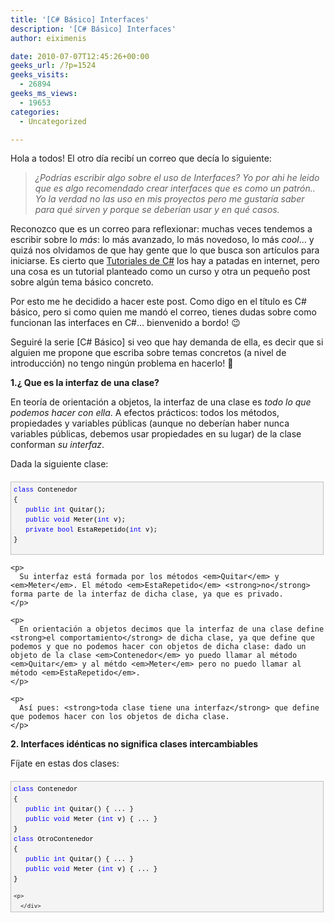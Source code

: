 ```yaml
---
title: '[C# Básico] Interfaces'
description: '[C# Básico] Interfaces'
author: eiximenis

date: 2010-07-07T12:45:26+00:00
geeks_url: /?p=1524
geeks_visits:
  - 26894
geeks_ms_views:
  - 19653
categories:
  - Uncategorized

---
```

Hola a todos! El otro día recibí un correo que decía lo siguiente:

> _¿Podrías escribir algo sobre el uso de Interfaces? Yo por ahi he leido que es algo recomendado crear interfaces que es como un patrón.. Yo la verdad no las uso en mis proyectos pero me gustaría saber para qué sirven y porque se deberían usar y en qué casos._

Reconozco que es un correo para reflexionar: muchas veces tendemos a escribir sobre lo _más_: lo más avanzado, lo más novedoso, lo más _cool_… y quizá nos olvidamos de que hay gente que lo que busca son artículos para iniciarse. Es cierto que [Tutoriales de C#][1] los hay a patadas en internet, pero una cosa es un tutorial planteado como un curso y otra un pequeño post sobre algún tema básico concreto.

Por esto me he decidido a hacer este post. Como digo en el título es C# básico, pero si como quien me mandó el correo, tienes dudas sobre como funcionan las interfaces en C#… bienvenido a bordo! 😉

Seguiré la serie [C# Básico] si veo que hay demanda de ella, es decir que si alguien me propone que escriba sobre temas concretos (a nivel de introducción) no tengo ningún problema en hacerlo! 🙂

**1.¿ Que es la interfaz de una clase?**

En teoría de orientación a objetos, la interfaz de una clase es _todo lo que podemos hacer con ella_. A efectos prácticos: todos los métodos, propiedades y variables públicas (aunque no deberían haber nunca variables públicas, debemos usar propiedades en su lugar) de la clase conforman _su interfaz_.

Dada la siguiente clase:

<div style="border-bottom: silver 1px solid; text-align: left; border-left: silver 1px solid; padding-bottom: 4px; line-height: 12pt; background-color: #f4f4f4; margin: 20px 0px 10px; padding-left: 4px; width: 97.5%; padding-right: 4px; font-family: &#39;Courier New&#39;, courier, monospace; direction: ltr; max-height: 200px; font-size: 8pt; overflow: auto; border-top: silver 1px solid; cursor: text; border-right: silver 1px solid; padding-top: 4px" id="codeSnippetWrapper">
  <pre style="border-bottom-style: none; text-align: left; padding-bottom: 0px; line-height: 12pt; border-right-style: none; background-color: #f4f4f4; margin: 0em; padding-left: 0px; width: 100%; padding-right: 0px; font-family: &#39;Courier New&#39;, courier, monospace; direction: ltr; border-top-style: none; color: black; font-size: 8pt; border-left-style: none; overflow: visible; padding-top: 0px" id="codeSnippet"><span style="color: #0000ff">class</span> Contenedor<br />{<br />   <span style="color: #0000ff">public</span> <span style="color: #0000ff">int</span> Quitar();<br />   <span style="color: #0000ff">public</span> <span style="color: #0000ff">void</span> Meter(<span style="color: #0000ff">int</span> v);<br />   <span style="color: #0000ff">private</span> <span style="color: #0000ff">bool</span> EstaRepetido(<span style="color: #0000ff">int</span> v);<br />}</pre>
  
  <p>
    </div> 
    
    <p>
      Su interfaz está formada por los métodos <em>Quitar</em> y <em>Meter</em>. El método <em>EstaRepetido</em> <strong>no</strong> forma parte de la interfaz de dicha clase, ya que es privado.
    </p>
    
    <p>
      En orientación a objetos decimos que la interfaz de una clase define <strong>el comportamiento</strong> de dicha clase, ya que define que podemos y que no podemos hacer con objetos de dicha clase: dado un objeto de la clase <em>Contenedor</em> yo puedo llamar al método <em>Quitar</em> y al métdo <em>Meter</em> pero no puedo llamar al método <em>EstaRepetido</em>.
    </p>
    
    <p>
      Así pues: <strong>toda clase tiene una interfaz</strong> que define que podemos hacer con los objetos de dicha clase.
    </p>
  </p>
  
  <p>
    <strong>2. Interfaces idénticas no significa clases intercambiables</strong>
  </p>
  
  <p>
    Fíjate en estas dos clases:
  </p>
  
  <div style="border-bottom: silver 1px solid; text-align: left; border-left: silver 1px solid; padding-bottom: 4px; line-height: 12pt; background-color: #f4f4f4; margin: 20px 0px 10px; padding-left: 4px; width: 97.5%; padding-right: 4px; font-family: &#39;Courier New&#39;, courier, monospace; direction: ltr; max-height: 200px; font-size: 8pt; overflow: auto; border-top: silver 1px solid; cursor: text; border-right: silver 1px solid; padding-top: 4px" id="codeSnippetWrapper">
    <pre style="border-bottom-style: none; text-align: left; padding-bottom: 0px; line-height: 12pt; border-right-style: none; background-color: #f4f4f4; margin: 0em; padding-left: 0px; width: 100%; padding-right: 0px; font-family: &#39;Courier New&#39;, courier, monospace; direction: ltr; border-top-style: none; color: black; font-size: 8pt; border-left-style: none; overflow: visible; padding-top: 0px" id="codeSnippet"><span style="color: #0000ff">class</span> Contenedor<br />{<br />   <span style="color: #0000ff">public</span> <span style="color: #0000ff">int</span> Quitar() { ... }<br />   <span style="color: #0000ff">public</span> <span style="color: #0000ff">void</span> Meter (<span style="color: #0000ff">int</span> v) { ... }<br />}<br /><span style="color: #0000ff">class</span> OtroContenedor<br />{<br />   <span style="color: #0000ff">public</span> <span style="color: #0000ff">int</span> Quitar() { ... }<br />   <span style="color: #0000ff">public</span> <span style="color: #0000ff">void</span> Meter (<span style="color: #0000ff">int</span> v) { ... }<br />}<br /></pre>
    
    <p>
      </div> 
      
      <p>
        Que puedes deducir de ellas? Exacto! Su inerfaz es la misma: con ambas clases podemos hacer lo mismo: llamar al método <em>Quitar</em> y al método <em>Meter</em>.
      </p>
      
      <p>
        Ahora imagina que en cualquier otro sitio tienes un método definido tal y como sigue:
      </p>
      
      <div style="border-bottom: silver 1px solid; text-align: left; border-left: silver 1px solid; padding-bottom: 4px; line-height: 12pt; background-color: #f4f4f4; margin: 20px 0px 10px; padding-left: 4px; width: 97.5%; padding-right: 4px; font-family: &#39;Courier New&#39;, courier, monospace; direction: ltr; max-height: 200px; font-size: 8pt; overflow: auto; border-top: silver 1px solid; cursor: text; border-right: silver 1px solid; padding-top: 4px" id="codeSnippetWrapper">
        <pre style="border-bottom-style: none; text-align: left; padding-bottom: 0px; line-height: 12pt; border-right-style: none; background-color: #f4f4f4; margin: 0em; padding-left: 0px; width: 100%; padding-right: 0px; font-family: &#39;Courier New&#39;, courier, monospace; direction: ltr; border-top-style: none; color: black; font-size: 8pt; border-left-style: none; overflow: visible; padding-top: 0px" id="codeSnippet"><span style="color: #0000ff">public</span> <span style="color: #0000ff">void</span> foo (Contenedor c)<br />{<br />   <span style="color: #008000">// Hacer cosas con c como p.ej:</span><br />   <span style="color: #0000ff">int</span> i = c.Quitar();<br />   c.Meter(10);<br />}</pre>
        
        <p>
          </div> 
          
          <p>
            El método recibe un <em>Contenedor</em> y opera con él. Ahora dado que las interfaces de <em>Contenedor</em> y <em>OtroContenedor</em> son iguales, uno podría esperar que lo siguiente funcionase:
          </p>
          
          <div style="border-bottom: silver 1px solid; text-align: left; border-left: silver 1px solid; padding-bottom: 4px; line-height: 12pt; background-color: #f4f4f4; margin: 20px 0px 10px; padding-left: 4px; width: 97.5%; padding-right: 4px; font-family: &#39;Courier New&#39;, courier, monospace; direction: ltr; max-height: 200px; font-size: 8pt; overflow: auto; border-top: silver 1px solid; cursor: text; border-right: silver 1px solid; padding-top: 4px" id="codeSnippetWrapper">
            <pre style="border-bottom-style: none; text-align: left; padding-bottom: 0px; line-height: 12pt; border-right-style: none; background-color: #f4f4f4; margin: 0em; padding-left: 0px; width: 100%; padding-right: 0px; font-family: &#39;Courier New&#39;, courier, monospace; direction: ltr; border-top-style: none; color: black; font-size: 8pt; border-left-style: none; overflow: visible; padding-top: 0px" id="codeSnippet">OtroContenedor oc = <span style="color: #0000ff">new</span> OtroContenedor();<br />foo(oc);</pre>
            
            <p>
              </div> 
              
              <p>
                Pero esto <strong>no va a compilar</strong>. ¿Por que? Pues aunque nosotros somos capaces leyendo el código de comparar la interfaz de ambas clases, el compilador no puede hacer esto. Para el compilador <em>Contenedor</em> y <em>OtroContenedor</em> son <strong>dos clases totalmente distintas sin ninguna relación</strong>. Por lo tanto un método que espera un <em>Contenedor</em> no puede aceptar un objeto de la clase <em>OtroContenedor</em>.
              </p>
              
              <p>
                Quiero recalcar que el hecho de que el compilador no <em>compare las interfaces de las clases</em> no se debe a una imposibilidad técnica ni nada parecido: se debe a que no tiene sentido hacerlo.
              </p>
              
              <p>
                ¿Por que? Pues simplemente porque las interfaces son idénticas por pura casualidad. Supón que fuese legal llamar a foo con un objeto <em>OtroContenedor</em>, ok?
              </p>
              
              <p>
                Entonces podría pasar lo siguiente:
              </p>
              
              <ol>
                <li>
                  Alguien <strong>añade</strong> un método público a la clase <em>Contenedor</em>.
                </li>
                <li>
                  Se modifica el método foo para que llame a dicho método nuevo. Eso es legal porque foo espera un <em>Contenedor</em> como parámetro
                </li>
                <li>
                  La llamada a foo(oc) donde oc es <em>OtroContenedor</em>… como debe comportarse ahora? <em>OtroContenedor</em> no tiene el método nuevo que se añadió a <em>Contenedor</em>!
                </li>
              </ol>
              
              <p>
                Así pues: dos clases con la misma interfaz <strong>no tienen relación alguna entre ellas y por lo tanto no se pueden intercambiar.</strong>
              </p>
              
              <p>
                <strong>3. Implementación de interfaces</strong>
              </p>
              
              <p>
                El ejemplo anterior ejemplifica un caso muy común: tener dos clases que hacen <em>lo mismo</em> pero de diferente manera. P.ej. imagina que <em>Contenedor</em> está implementado usando un array en memoria y <em>OtroContenedor</em> está implementando usando, que sé yo, pongamos un fichero en disco. La funcionalidad (la interfaz) es la misma, lo que varía es <strong>la implementación.</strong> Es por ello que en programación orientada a objetos decimos que las interfaces son funcionalidades (o comportamientos) y las clases representen implementaciones.
              </p>
              
              <p>
                Ahora bien, si dos clases representan <strong>dos implementaciones distintas de la misma funcionalidad</strong>, es muy enojante (y estúpido) que no las podamos intercambiar. Para que dicho intercambio sea posible C# (y en general cualquier lenguaje orientado a objetos) permite explicitar la interfaz, es decir <strong>separar la declaración de la interfaz de su implementación</strong> (de su clase). Para ello usamos la palabra clave <em>interface</em>:
              </p>
              
              <div style="border-bottom: silver 1px solid; text-align: left; border-left: silver 1px solid; padding-bottom: 4px; line-height: 12pt; background-color: #f4f4f4; margin: 20px 0px 10px; padding-left: 4px; width: 97.5%; padding-right: 4px; font-family: &#39;Courier New&#39;, courier, monospace; direction: ltr; max-height: 200px; font-size: 8pt; overflow: auto; border-top: silver 1px solid; cursor: text; border-right: silver 1px solid; padding-top: 4px" id="codeSnippetWrapper">
                <pre style="border-bottom-style: none; text-align: left; padding-bottom: 0px; line-height: 12pt; border-right-style: none; background-color: #f4f4f4; margin: 0em; padding-left: 0px; width: 100%; padding-right: 0px; font-family: &#39;Courier New&#39;, courier, monospace; direction: ltr; border-top-style: none; color: black; font-size: 8pt; border-left-style: none; overflow: visible; padding-top: 0px" id="codeSnippet"><span style="color: #0000ff">interface</span> IContenedor<br />{<br />   <span style="color: #0000ff">int</span> Quitar();<br />   <span style="color: #0000ff">void</span> Meter(<span style="color: #0000ff">int</span> i);<br />}</pre>
                
                <p>
                  </div> 
                  
                  <p>
                    Este código declara una interfaz <em>IContenedor</em> que declara los métodos <em>Quitar y Meter</em>. Fíjate que los métodos no se declaran como public (en una interfaz la visibilidad no tiene sentido, ya que todo es public) y que <strong>no se implementan los métodos</strong>.
                  </p>
                  
                  <p>
                    Las interfaces son un concepto más teórico que real. No se pueden crear interfaces. El siguiente código NO compila:
                  </p>
                  
                  <div style="border-bottom: silver 1px solid; text-align: left; border-left: silver 1px solid; padding-bottom: 4px; line-height: 12pt; background-color: #f4f4f4; margin: 20px 0px 10px; padding-left: 4px; width: 97.5%; padding-right: 4px; font-family: &#39;Courier New&#39;, courier, monospace; direction: ltr; max-height: 200px; font-size: 8pt; overflow: auto; border-top: silver 1px solid; cursor: text; border-right: silver 1px solid; padding-top: 4px" id="codeSnippetWrapper">
                    <pre style="border-bottom-style: none; text-align: left; padding-bottom: 0px; line-height: 12pt; border-right-style: none; background-color: #f4f4f4; margin: 0em; padding-left: 0px; width: 100%; padding-right: 0px; font-family: &#39;Courier New&#39;, courier, monospace; direction: ltr; border-top-style: none; color: black; font-size: 8pt; border-left-style: none; overflow: visible; padding-top: 0px" id="codeSnippet">IContenedor c = <span style="color: #0000ff">new</span> IContenedor();<br /><span style="color: #008000">// Error: No se puede crear una interfaz!</span><br /></pre>
                    
                    <p>
                      </div> 
                      
                      <p>
                        Es lógico que NO podamos crear interfaces, ya que si se nos dejara, y luego hacemos c.Quitar()… que método se llamaría si el método Quitar() no está implementado?
                      </p>
                      
                      <p>
                        Aquí es donde volvemos a las clases: podemos indicar explícitamente que una clase <strong>implementa</strong> una interfaz, es decir <strong>proporciona implementación (código) a todos y cada uno de los métodos (y propiedades) declarados en la interfaz:</strong>
                      </p>
                      
                      <div style="border-bottom: silver 1px solid; text-align: left; border-left: silver 1px solid; padding-bottom: 4px; line-height: 12pt; background-color: #f4f4f4; margin: 20px 0px 10px; padding-left: 4px; width: 97.5%; padding-right: 4px; font-family: &#39;Courier New&#39;, courier, monospace; direction: ltr; max-height: 200px; font-size: 8pt; overflow: auto; border-top: silver 1px solid; cursor: text; border-right: silver 1px solid; padding-top: 4px" id="codeSnippetWrapper">
                        <pre style="border-bottom-style: none; text-align: left; padding-bottom: 0px; line-height: 12pt; border-right-style: none; background-color: #f4f4f4; margin: 0em; padding-left: 0px; width: 100%; padding-right: 0px; font-family: &#39;Courier New&#39;, courier, monospace; direction: ltr; border-top-style: none; color: black; font-size: 8pt; border-left-style: none; overflow: visible; padding-top: 0px" id="codeSnippet"><span style="color: #0000ff">class</span> Contenedor : IContenedor<br />{<br />   <span style="color: #0000ff">public</span> <span style="color: #0000ff">int</span> Quitar() { ... }<br />   <span style="color: #0000ff">public</span> <span style="color: #0000ff">void</span> Meter(<span style="color: #0000ff">int</span> i) { ... }<br />}</pre>
                        
                        <p>
                          </div> 
                          
                          <p>
                            La clase <em>Contenedor</em> declara explícitamente que implementa la interfaz <em>IContenedor</em>. Así pues la clase <strong>debe proporcionar implementación para todos los métodos</strong> de la interfaz. El siguiente código p.ej. no compila:
                          </p>
                          
                          <div style="border-bottom: silver 1px solid; text-align: left; border-left: silver 1px solid; padding-bottom: 4px; line-height: 12pt; background-color: #f4f4f4; margin: 20px 0px 10px; padding-left: 4px; width: 97.5%; padding-right: 4px; font-family: &#39;Courier New&#39;, courier, monospace; direction: ltr; max-height: 200px; font-size: 8pt; overflow: auto; border-top: silver 1px solid; cursor: text; border-right: silver 1px solid; padding-top: 4px" id="codeSnippetWrapper">
                            <pre style="border-bottom-style: none; text-align: left; padding-bottom: 0px; line-height: 12pt; border-right-style: none; background-color: #f4f4f4; margin: 0em; padding-left: 0px; width: 100%; padding-right: 0px; font-family: &#39;Courier New&#39;, courier, monospace; direction: ltr; border-top-style: none; color: black; font-size: 8pt; border-left-style: none; overflow: visible; padding-top: 0px" id="codeSnippet"><span style="color: #0000ff">class</span> Contenedor : IContenedor<br />{<br />   <span style="color: #0000ff">public</span> <span style="color: #0000ff">void</span> Meter(<span style="color: #0000ff">int</span> i) { ... }<br />}<br /><span style="color: #008000">// Error: Y el método Quitar()???</span><br /></pre>
                            
                            <p>
                              </div> 
                              
                              <p>
                                Es por esto que en orientación a objetos decimos que las interfaces son <em>contratos</em>, porque si yo creo la clase la interfaz me obliga a implementar ciertos métodos y si yo uso la clase, la interfaz me dice que métodos puedo llamar.
                              </p>
                              
                              <p>
                                Y ahora viene lo bueno: Si dos clases <strong>implementan la misma interfaz</strong> son intercambiables. Dicho de otro modo, en cualquier sitio donde se espere una instancia de la interfaz puede pasarse una instancia de cualquier clase que implemente dicha interfaz.
                              </p>
                              
                              <p>
                                Podríamos declarar nuestro método foo anterior como sigue:
                              </p>
                              
                              <div style="border-bottom: silver 1px solid; text-align: left; border-left: silver 1px solid; padding-bottom: 4px; line-height: 12pt; background-color: #f4f4f4; margin: 20px 0px 10px; padding-left: 4px; width: 97.5%; padding-right: 4px; font-family: &#39;Courier New&#39;, courier, monospace; direction: ltr; max-height: 200px; font-size: 8pt; overflow: auto; border-top: silver 1px solid; cursor: text; border-right: silver 1px solid; padding-top: 4px" id="codeSnippetWrapper">
                                <pre style="border-bottom-style: none; text-align: left; padding-bottom: 0px; line-height: 12pt; border-right-style: none; background-color: #f4f4f4; margin: 0em; padding-left: 0px; width: 100%; padding-right: 0px; font-family: &#39;Courier New&#39;, courier, monospace; direction: ltr; border-top-style: none; color: black; font-size: 8pt; border-left-style: none; overflow: visible; padding-top: 0px" id="codeSnippet"><span style="color: #0000ff">void</span> foo(IContenedor c)<br />{<br />   <span style="color: #008000">// Cosas con c...</span><br />   c.Quitar();<br />   c.Meter(10);<br />}</pre>
                                
                                <p>
                                  </div> 
                                  
                                  <p>
                                    Fíjate que la clave es que el parámetro de foo está declarado como <em>IContenedor</em>, no como <em>Contenedor</em> o <em>OtroContenedor</em>, con esto indicamos que el método foo() trabaja con cualquier objeto de cualquier clase que implemente IContenedor.
                                  </p>
                                  
                                  <p>
                                    Y ahora, si supones que tanto Contenedor como OtroContenedor implementan la interfaz IContenedor el siguiente código es válido:
                                  </p>
                                  
                                  <div style="border-bottom: silver 1px solid; text-align: left; border-left: silver 1px solid; padding-bottom: 4px; line-height: 12pt; background-color: #f4f4f4; margin: 20px 0px 10px; padding-left: 4px; width: 97.5%; padding-right: 4px; font-family: &#39;Courier New&#39;, courier, monospace; direction: ltr; max-height: 200px; font-size: 8pt; overflow: auto; border-top: silver 1px solid; cursor: text; border-right: silver 1px solid; padding-top: 4px" id="codeSnippetWrapper">
                                    <pre style="border-bottom-style: none; text-align: left; padding-bottom: 0px; line-height: 12pt; border-right-style: none; background-color: #f4f4f4; margin: 0em; padding-left: 0px; width: 100%; padding-right: 0px; font-family: &#39;Courier New&#39;, courier, monospace; direction: ltr; border-top-style: none; color: black; font-size: 8pt; border-left-style: none; overflow: visible; padding-top: 0px" id="codeSnippet">Contenedor c = <span style="color: #0000ff">new</span> Contenedor();<br />foo(c);    <span style="color: #008000">// Ok. foo espera IContenedor y Contenedor implementa IContenedor</span><br />OtroContenedor oc = <span style="color: #0000ff">new</span> OtroContenedor();<br />foo(oc); <span style="color: #008000">// Ok. foo espera IContenedor y OtroContenedor implementa IContenedor</span><br /><span style="color: #008000">// Incluso esto es válido:</span><br />IContenedor ic = <span style="color: #0000ff">new</span> Contenedor();<br />IContenedor ic2 = <span style="color: #0000ff">new</span> OtroContenedor();<br /></pre>
                                    
                                    <p>
                                      </div> 
                                      
                                      <p>
                                        <strong>4. ¿Cuando usar interfaces?</strong>
                                      </p>
                                      
                                      <p>
                                        En general siempre que tengas, o preveas que puedes tener más de una clase para hacer lo mismo: usa interfaces. Es mejor pecar de exceso que de defecto en este caso. No te preocupes por penalizaciones de rendimiento en tu aplicación porque no las hay.´
                                      </p>
                                      
                                      <p>
                                        No digo que <strong>toda</strong> clase deba implementar una interfaz obligatoriamente, muchas clases <strong>internas</strong> no lo implementarán, pero en el caso de las clases <strong>públicas (visibles desde el exterior</strong>) deberías pensarlo bien. Además pensar en la interfaz antes que en la clase en sí, es <em>pensar en lo que debe hacerse</em> en lugar de pensar <em>en como debe hacerse</em>. Usar interfaces permite a posteriori cambiar una clase por otra que implemente la misma interfaz y poder integrar la nueva clase de forma mucho más fácil (sólo debemos modificar donde instanciamos los objetos pero el resto de código queda igual).
                                      </p>
                                      
                                      <p>
                                        <strong>5. Segregación de interfaces</strong>
                                      </p>
                                      
                                      <p>
                                        Imagina que tenemos un sistema que debe trabajar con varios vehículos, entre ellos aviones y coches, así que declaramos la siguiente interfaz:
                                      </p>
                                      
                                      <div style="border-bottom: silver 1px solid; text-align: left; border-left: silver 1px solid; padding-bottom: 4px; line-height: 12pt; background-color: #f4f4f4; margin: 20px 0px 10px; padding-left: 4px; width: 97.5%; padding-right: 4px; font-family: &#39;Courier New&#39;, courier, monospace; direction: ltr; max-height: 200px; font-size: 8pt; overflow: auto; border-top: silver 1px solid; cursor: text; border-right: silver 1px solid; padding-top: 4px" id="codeSnippetWrapper">
                                        <pre style="border-bottom-style: none; text-align: left; padding-bottom: 0px; line-height: 12pt; border-right-style: none; background-color: #f4f4f4; margin: 0em; padding-left: 0px; width: 100%; padding-right: 0px; font-family: &#39;Courier New&#39;, courier, monospace; direction: ltr; border-top-style: none; color: black; font-size: 8pt; border-left-style: none; overflow: visible; padding-top: 0px" id="codeSnippet"><span style="color: #0000ff">interface</span> IVehiculo<br />{<br />    <span style="color: #0000ff">void</span> Acelerar(<span style="color: #0000ff">int</span> kmh);   <br />    <span style="color: #0000ff">void</span> Frenar();   <br />    <span style="color: #0000ff">void</span> Girar(<span style="color: #0000ff">int</span> angulos);   <br />    <span style="color: #0000ff">void</span> Despegar();   <br />    <span style="color: #0000ff">void</span> Aterrizar();<br />}</pre>
                                        
                                        <p>
                                          </div> 
                                          
                                          <p>
                                            Luego implementamos la clase avión:
                                          </p>
                                          
                                          <div style="border-bottom: silver 1px solid; text-align: left; border-left: silver 1px solid; padding-bottom: 4px; line-height: 12pt; background-color: #f4f4f4; margin: 20px 0px 10px; padding-left: 4px; width: 97.5%; padding-right: 4px; font-family: &#39;Courier New&#39;, courier, monospace; direction: ltr; max-height: 200px; font-size: 8pt; overflow: auto; border-top: silver 1px solid; cursor: text; border-right: silver 1px solid; padding-top: 4px" id="codeSnippetWrapper">
                                            <pre style="border-bottom-style: none; text-align: left; padding-bottom: 0px; line-height: 12pt; border-right-style: none; background-color: #f4f4f4; margin: 0em; padding-left: 0px; width: 100%; padding-right: 0px; font-family: &#39;Courier New&#39;, courier, monospace; direction: ltr; border-top-style: none; color: black; font-size: 8pt; border-left-style: none; overflow: visible; padding-top: 0px" id="codeSnippet"><span style="color: #0000ff">class</span> Avion : IVehiculo<br />{<br />    <span style="color: #0000ff">public</span> <span style="color: #0000ff">void</span> Acelerar(<span style="color: #0000ff">int</span> kmh) { ... }<br />    <span style="color: #0000ff">public</span> <span style="color: #0000ff">void</span> Frenar() { ... }<br />    <span style="color: #0000ff">public</span> <span style="color: #0000ff">void</span> Girar (<span style="color: #0000ff">int</span> angulos) { ... }<br />    <span style="color: #0000ff">public</span> <span style="color: #0000ff">void</span> Despegar() { ... }<br />    <span style="color: #0000ff">public</span> <span style="color: #0000ff">void</span> Aterrizar() { ... }<br />}</pre>
                                            
                                            <p>
                                              </div> 
                                              
                                              <p>
                                                Y luego vamos a por la clase coche… y aquí surge el problema:
                                              </p>
                                              
                                              <div style="border-bottom: silver 1px solid; text-align: left; border-left: silver 1px solid; padding-bottom: 4px; line-height: 12pt; background-color: #f4f4f4; margin: 20px 0px 10px; padding-left: 4px; width: 97.5%; padding-right: 4px; font-family: &#39;Courier New&#39;, courier, monospace; direction: ltr; max-height: 200px; font-size: 8pt; overflow: auto; border-top: silver 1px solid; cursor: text; border-right: silver 1px solid; padding-top: 4px" id="codeSnippetWrapper">
                                                <pre style="border-bottom-style: none; text-align: left; padding-bottom: 0px; line-height: 12pt; border-right-style: none; background-color: #f4f4f4; margin: 0em; padding-left: 0px; width: 100%; padding-right: 0px; font-family: &#39;Courier New&#39;, courier, monospace; direction: ltr; border-top-style: none; color: black; font-size: 8pt; border-left-style: none; overflow: visible; padding-top: 0px" id="codeSnippet"><span style="color: #0000ff">class</span> Coche : IVehiculo<br />{<br />    <span style="color: #0000ff">public</span> <span style="color: #0000ff">void</span> Acelerar(<span style="color: #0000ff">int</span> kmh) { ... }<br />    <span style="color: #0000ff">public</span> <span style="color: #0000ff">void</span> Frenar() { ... }<br />    <span style="color: #0000ff">public</span> <span style="color: #0000ff">void</span> Girar (<span style="color: #0000ff">int</span> angulos) { ... }<br />    <span style="color: #0000ff">public</span> <span style="color: #0000ff">void</span> Despegar() {<span style="color: #0000ff">throw</span> <span style="color: #0000ff">new</span> NotImplementedException(<span style="color: #006080">"Coches no vuelan"</span>); }<br />    <span style="color: #0000ff">public</span> <span style="color: #0000ff">void</span> Aterrizar(){<span style="color: #0000ff">throw</span> <span style="color: #0000ff">new</span> NotImplementedException(<span style="color: #006080">"Coches no vuelan"</span>); }<br />}</pre>
                                                
                                                <p>
                                                  </div> 
                                                  
                                                  <p>
                                                    La interfaz IVehiculo tiene demasiados métodos y no define el comportamiento de todos los vehículos, dado que no todos los vehículos despegan y aterrizan. En este caso es mejor dividir la interfaz en dos:
                                                  </p>
                                                  
                                                  <div style="border-bottom: silver 1px solid; text-align: left; border-left: silver 1px solid; padding-bottom: 4px; line-height: 12pt; background-color: #f4f4f4; margin: 20px 0px 10px; padding-left: 4px; width: 97.5%; padding-right: 4px; font-family: &#39;Courier New&#39;, courier, monospace; direction: ltr; max-height: 200px; font-size: 8pt; overflow: auto; border-top: silver 1px solid; cursor: text; border-right: silver 1px solid; padding-top: 4px" id="codeSnippetWrapper">
                                                    <pre style="border-bottom-style: none; text-align: left; padding-bottom: 0px; line-height: 12pt; border-right-style: none; background-color: #f4f4f4; margin: 0em; padding-left: 0px; width: 100%; padding-right: 0px; font-family: &#39;Courier New&#39;, courier, monospace; direction: ltr; border-top-style: none; color: black; font-size: 8pt; border-left-style: none; overflow: visible; padding-top: 0px" id="codeSnippet"><span style="color: #0000ff">interface</span> IVehiculo<br />{<br />    <span style="color: #0000ff">void</span> Acelerar(<span style="color: #0000ff">int</span> kmh);<br />    <span style="color: #0000ff">void</span> Frenar();<br />    <span style="color: #0000ff">void</span> Girar (<span style="color: #0000ff">int</span> angulos);<br />}<br /><br /><span style="color: #0000ff">interface</span> IVehiculoVolador : IVehiculo<br />{<br />    <span style="color: #0000ff">void</span> Despegar();<br />    <span style="color: #0000ff">void</span> Aterrizar();<br />}</pre>
                                                    
                                                    <p>
                                                      </div> 
                                                      
                                                      <p>
                                                        Fíjate además que <em>IVehiculoVolador</em> deriva de <em>IVehiculo </em>(en orientación a objetos decimos que hay una relación de herencia entre IVehiculoVolador y IVehiculo), <strong>eso significa que una clase que implemente IVehiculoVolador debe implementar también IVehiculo forzosamente</strong>. Por lo tanto podemos afirmar que todos los vehículos voladores son también vehículos.
                                                      </p>
                                                    </p></p> 
                                                    
                                                    <p>
                                                      Ahora si que la clase Coche puede implementar IVehiculo y la clase Avion puede implementar IVehiculoVolador (y por lo tanto también IVehiculo). Si un método foo() recibe un objeto IVehiculoVolador puede usar métodos tanto de IVehiculoVolador como de IVehiculo:
                                                    </p>
                                                    
                                                    <div style="border-bottom: silver 1px solid; text-align: left; border-left: silver 1px solid; padding-bottom: 4px; line-height: 12pt; background-color: #f4f4f4; margin: 20px 0px 10px; padding-left: 4px; width: 97.5%; padding-right: 4px; font-family: &#39;Courier New&#39;, courier, monospace; direction: ltr; max-height: 200px; font-size: 8pt; overflow: auto; border-top: silver 1px solid; cursor: text; border-right: silver 1px solid; padding-top: 4px" id="codeSnippetWrapper">
                                                      <pre style="border-bottom-style: none; text-align: left; padding-bottom: 0px; line-height: 12pt; border-right-style: none; background-color: #f4f4f4; margin: 0em; padding-left: 0px; width: 100%; padding-right: 0px; font-family: &#39;Courier New&#39;, courier, monospace; direction: ltr; border-top-style: none; color: black; font-size: 8pt; border-left-style: none; overflow: visible; padding-top: 0px" id="codeSnippet"><span style="color: #0000ff">void</span> foo (IVehiculoVolador vv)<br />{<br />   vv.Acelerar(10);   <span style="color: #008000">// Ok. Acelerar es de IVehiculo y IVehiculoVolador deriva de IVehiculo</span><br />   vv.Despegar();     <span style="color: #008000">// Ok. Despegar es de IVehiculoVolador</span><br />}</pre>
                                                      
                                                      <p>
                                                        </div> 
                                                        
                                                        <p>
                                                          Al reves no! Si un método foo recibe un IVehiculo <strong>no puede llamar a métodos de IVehiculoVolador</strong>. Lógico: todos los vehículos voladores son vehículos pero al revés no… no todos los vehículos son vehículos voladores!
                                                        </p>
                                                        
                                                        <p>
                                                          Siempre que haya segregación no tiene por que haber herencia de interfaces. Imagina el caso de que además de vehículos debemos tratar con Armas de guerra. Tenemos otra interfaz:
                                                        </p>
                                                        
                                                        <div style="border-bottom: silver 1px solid; text-align: left; border-left: silver 1px solid; padding-bottom: 4px; line-height: 12pt; background-color: #f4f4f4; margin: 20px 0px 10px; padding-left: 4px; width: 97.5%; padding-right: 4px; font-family: &#39;Courier New&#39;, courier, monospace; direction: ltr; max-height: 200px; font-size: 8pt; overflow: auto; border-top: silver 1px solid; cursor: text; border-right: silver 1px solid; padding-top: 4px" id="codeSnippetWrapper">
                                                          <pre style="border-bottom-style: none; text-align: left; padding-bottom: 0px; line-height: 12pt; border-right-style: none; background-color: #f4f4f4; margin: 0em; padding-left: 0px; width: 100%; padding-right: 0px; font-family: &#39;Courier New&#39;, courier, monospace; direction: ltr; border-top-style: none; color: black; font-size: 8pt; border-left-style: none; overflow: visible; padding-top: 0px" id="codeSnippet"><span style="color: #0000ff">interface</span> IArmaDeGuerra<br />{<br />    <span style="color: #0000ff">void</span> Apuntar();<br />    <span style="color: #0000ff">void</span> Disparar();<br />}</pre>
                                                          
                                                          <p>
                                                            </div> 
                                                            
                                                            <p>
                                                              Ahora podrían existir clases que implementen <em>IArmaDeGuerra</em> como p.ej. una torreta defensiva:
                                                            </p>
                                                            
                                                            <div style="border-bottom: silver 1px solid; text-align: left; border-left: silver 1px solid; padding-bottom: 4px; line-height: 12pt; background-color: #f4f4f4; margin: 20px 0px 10px; padding-left: 4px; width: 97.5%; padding-right: 4px; font-family: &#39;Courier New&#39;, courier, monospace; direction: ltr; max-height: 200px; font-size: 8pt; overflow: auto; border-top: silver 1px solid; cursor: text; border-right: silver 1px solid; padding-top: 4px" id="codeSnippetWrapper">
                                                              <pre style="border-bottom-style: none; text-align: left; padding-bottom: 0px; line-height: 12pt; border-right-style: none; background-color: #f4f4f4; margin: 0em; padding-left: 0px; width: 100%; padding-right: 0px; font-family: &#39;Courier New&#39;, courier, monospace; direction: ltr; border-top-style: none; color: black; font-size: 8pt; border-left-style: none; overflow: visible; padding-top: 0px" id="codeSnippet"><span style="color: #0000ff">class</span> TorretaDefensiva : IArmaDeGuerra<br />{<br />    <span style="color: #0000ff">public</span> <span style="color: #0000ff">void</span> Apuntar() { ... }<br />    <span style="color: #0000ff">public</span> <span style="color: #0000ff">void</span> Disparar() { ... }<br />}</pre>
                                                              
                                                              <p>
                                                                </div> 
                                                                
                                                                <p>
                                                                  Pero claro… también tenemos vehículos que pueden ser a la vez armas de guerra, p.ej. un tanque! Que hacemos? <strong>Ningún problema: una clase puede implementar más de una interfaz a la vez! </strong>Para ello debe implementar todos los métodos de todas la interfaces:
                                                                </p>
                                                                
                                                                <div style="border-bottom: silver 1px solid; text-align: left; border-left: silver 1px solid; padding-bottom: 4px; line-height: 12pt; background-color: #f4f4f4; margin: 20px 0px 10px; padding-left: 4px; width: 97.5%; padding-right: 4px; font-family: &#39;Courier New&#39;, courier, monospace; direction: ltr; max-height: 200px; font-size: 8pt; overflow: auto; border-top: silver 1px solid; cursor: text; border-right: silver 1px solid; padding-top: 4px" id="codeSnippetWrapper">
                                                                  <pre style="border-bottom-style: none; text-align: left; padding-bottom: 0px; line-height: 12pt; border-right-style: none; background-color: #f4f4f4; margin: 0em; padding-left: 0px; width: 100%; padding-right: 0px; font-family: &#39;Courier New&#39;, courier, monospace; direction: ltr; border-top-style: none; color: black; font-size: 8pt; border-left-style: none; overflow: visible; padding-top: 0px" id="codeSnippet"><span style="color: #0000ff">class</span> Tanque : IVehiculo, IArmaDeGuerra<br />{<br />    <span style="color: #0000ff">public</span> <span style="color: #0000ff">void</span> Acelerar(<span style="color: #0000ff">int</span> kmh) { ... }<br />    <span style="color: #0000ff">public</span> <span style="color: #0000ff">void</span> Frenar() { ... }<br />    <span style="color: #0000ff">public</span> <span style="color: #0000ff">void</span> Girar (<span style="color: #0000ff">int</span> angulos) { ... }<br />    <span style="color: #0000ff">public</span> <span style="color: #0000ff">void</span> Apuntar() { ... }<br />    <span style="color: #0000ff">public</span> <span style="color: #0000ff">void</span> Disparar() { ... }<br />}</pre>
                                                                  
                                                                  <p>
                                                                    </div> 
                                                                    
                                                                    <p>
                                                                      Ahora si un método foo() recibe un IVehiculo le puedo pasar un Tanque y si otro método foo2 recibe un IArmaDeGuerra también le puedo pasar un Tanque. O dicho de otro modo, los tanques se comportan como vehículos y como armas de guerra a la vez!
                                                                    </p>
                                                                    
                                                                    <p>
                                                                      Así pues, es importante segregar bien nuestras interfaces porque en caso contrario vamos a tener dificultades a la hora de implementarlos. La segregación de interfaces es uno <strong>de los 5 principios SOLID </strong>(concretamente la letra I: <a href="http://dotnetcenter.it/articles/10/SOLID-5-simple-principles-Interface-Segregation-Principle-Part-1.html">interface segregation principle</a>).
                                                                    </p>
                                                                    
                                                                    <p>
                                                                      Bueno… espero que este post os haya ayudado a comprender mejor que son las interfaces y como usarlas!
                                                                    </p>
                                                                    
                                                                    <p>
                                                                      Un saludo a todos!
                                                                    </p>

 [1]: http://www.google.es/search?hl=es&rls=com.microsoft%3Aes&q=Tutorial+C%23&aq=f&aqi=&aql=&oq=&gs_rfai=